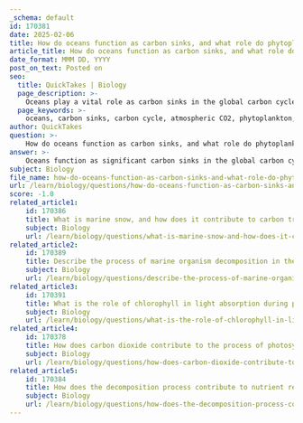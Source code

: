 ```yaml
---
_schema: default
id: 170381
date: 2025-02-06
title: How do oceans function as carbon sinks, and what role do phytoplankton play in this process?
article_title: How do oceans function as carbon sinks, and what role do phytoplankton play in this process?
date_format: MMM DD, YYYY
post_on_text: Posted on
seo:
  title: QuickTakes | Biology
  page_description: >-
    Oceans play a vital role as carbon sinks in the global carbon cycle, absorbing atmospheric CO2 and utilizing phytoplankton for carbon sequestration through photosynthesis, contributing to long-term carbon storage and oxygen production.
  page_keywords: >-
    oceans, carbon sinks, carbon cycle, atmospheric CO2, phytoplankton, biological pump, photosynthesis, carbon sequestration, marine food web, oxygen production
author: QuickTakes
question: >-
    How do oceans function as carbon sinks, and what role do phytoplankton play in this process?
answer: >-
    Oceans function as significant carbon sinks in the global carbon cycle, playing a crucial role in regulating atmospheric carbon dioxide (CO2) levels. Here’s how they operate as carbon sinks and the specific role of phytoplankton in this process:\n\n### Mechanisms of Oceans as Carbon Sinks\n\n1. **Absorption of Carbon Dioxide**: Oceans absorb CO2 from the atmosphere. This process occurs at the ocean's surface, where the concentration of CO2 in the air is higher than in the water, leading to diffusion of CO2 into the ocean.\n\n2. **Biological Pump**: The biological pump is a key mechanism through which oceans sequester carbon. Phytoplankton, the microscopic photosynthetic organisms in the ocean, play a vital role in this process. They absorb CO2 during photosynthesis, converting it into organic matter (biomass) and oxygen. This not only reduces atmospheric CO2 but also contributes to the ocean's carbon storage.\n\n3. **Transport to Depths**: When phytoplankton die or are consumed by other marine organisms, their organic matter can sink to the ocean floor, effectively transporting carbon from the surface to deeper waters. This process can sequester carbon for long periods, sometimes for centuries, as the carbon is stored in sediments.\n\n4. **Long-term Storage**: Some of the carbon absorbed by the oceans is eventually transported to the deep sea, where it can remain for extended periods, further reducing the amount of CO2 in the atmosphere.\n\n### Role of Phytoplankton\n\nPhytoplankton are essential to the oceanic carbon sink for several reasons:\n\n- **Photosynthesis**: Phytoplankton perform photosynthesis, using sunlight, water, and CO2 to produce glucose and oxygen. This process not only captures carbon but also forms the base of the marine food web.\n\n- **Carbon Sequestration**: During periods of high phytoplankton growth, known as blooms, the oceans can absorb significant amounts of CO2. The organic carbon produced by phytoplankton can be transported to deeper layers of the ocean when they die or are consumed, contributing to long-term carbon storage.\n\n- **Oxygen Production**: In addition to sequestering carbon, phytoplankton are responsible for producing a substantial portion of the Earth's oxygen, further supporting life in marine ecosystems.\n\nIn summary, oceans act as carbon sinks primarily through the absorption of CO2 and the biological activities of phytoplankton, which play a critical role in capturing and sequestering carbon in the marine environment. Protecting and maintaining healthy phytoplankton populations is essential for sustaining the ocean's capacity to mitigate climate change by regulating atmospheric CO2 levels.
subject: Biology
file_name: how-do-oceans-function-as-carbon-sinks-and-what-role-do-phytoplankton-play-in-this-process.md
url: /learn/biology/questions/how-do-oceans-function-as-carbon-sinks-and-what-role-do-phytoplankton-play-in-this-process
score: -1.0
related_article1:
    id: 170386
    title: What is marine snow, and how does it contribute to carbon transfer in marine environments?
    subject: Biology
    url: /learn/biology/questions/what-is-marine-snow-and-how-does-it-contribute-to-carbon-transfer-in-marine-environments
related_article2:
    id: 170389
    title: Describe the process of marine organism decomposition in the hydrosphere and its impact on carbon release.
    subject: Biology
    url: /learn/biology/questions/describe-the-process-of-marine-organism-decomposition-in-the-hydrosphere-and-its-impact-on-carbon-release
related_article3:
    id: 170391
    title: What is the role of chlorophyll in light absorption during photosynthesis?
    subject: Biology
    url: /learn/biology/questions/what-is-the-role-of-chlorophyll-in-light-absorption-during-photosynthesis
related_article4:
    id: 170378
    title: How does carbon dioxide contribute to the process of photosynthesis?
    subject: Biology
    url: /learn/biology/questions/how-does-carbon-dioxide-contribute-to-the-process-of-photosynthesis
related_article5:
    id: 170384
    title: How does the decomposition process contribute to nutrient recycling in ecosystems?
    subject: Biology
    url: /learn/biology/questions/how-does-the-decomposition-process-contribute-to-nutrient-recycling-in-ecosystems
---
```


&nbsp;